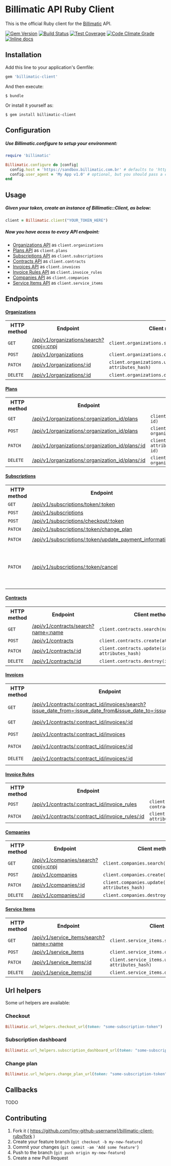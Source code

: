 # Billimatic API Ruby Client

This is the official Ruby client for the [Billimatic](http://www.billimatic.com.br) API.

[![Gem Version](https://badge.fury.io/rb/billimatic-client.png)](https://rubygems.org/gems/billimatic-client)
[![Build Status](https://api.travis-ci.org/myfreecomm/billimatic-client-ruby.svg?branch=master)](https://travis-ci.org/myfreecomm/billimatic-client-ruby)
[![Test Coverage](https://codeclimate.com/github/myfreecomm/billimatic-client-ruby/badges/coverage.svg)](https://codeclimate.com/github/myfreecomm/billimatic-client-ruby/coverage)
[![Code Climate Grade](https://codeclimate.com/github/myfreecomm/billimatic-client-ruby/badges/gpa.svg)](https://codeclimate.com/github/myfreecomm/billimatic-client-ruby)
[![Inline docs](http://inch-ci.org/github/myfreecomm/billimatic-client-ruby.svg?branch=master)](http://inch-ci.org/github/myfreecomm/billimatic-client-ruby)

## Installation

Add this line to your application's Gemfile:

```ruby
gem 'billimatic-client'
```

And then execute:

    $ bundle

Or install it yourself as:

    $ gem install billimatic-client

## Configuration

##### Use Billimatic.configure to setup your environment:

```ruby
require 'billimatic'

Billimatic.configure do |config|
  config.host = 'https://sandbox.billimatic.com.br' # defaults to 'https://app.billimatic.com.br'
  config.user_agent = 'My App v1.0' # optional, but you should pass a custom user-agent identifying your app
end
```

## Usage

##### Given your token, create an instance of Billimatic::Client, as below:

```ruby
client = Billimatic.client("YOUR_TOKEN_HERE")
```

##### Now you have acess to every API endpoint:

* [Organizations API](https://app.billimatic.com.br/docs/api#!/organizations) as `client.organizations`
* [Plans API](https://app.billimatic.com.br/docs/api#!/plans) as `client.plans`
* [Subscriptions API](https://app.billimatic.com.br/docs/api#!/subscriptions) as `client.subscriptions`
* [Contracts API](https://app.billimatic.com.br/docs/api#!/contracts) as `client.contracts`
* [Invoices API](https://app.billimatic.com.br/docs/api#!/invoices) as `client.invoices`
* [Invoice Rules API](https://app.billimatic.com.br/docs/api#!/invoice_rules) as `client.invoice_rules`
* [Companies API](https://app.billimatic.com.br/docs/api#!/companies) as `client.companies`
* [Service Items API](https://app.billimatic.com.br/docs/api#!/service_items) as `client.service_items`

## Endpoints

#### [Organizations](https://app.billimatic.com.br/docs/api#!/organizations)

<table>
    <tr>
        <th>HTTP method</th>
        <th>Endpoint</th>
        <th>Client method</th>
    </tr>
    <tr>
        <td><code>GET</code></td>
        <td>
            <a href="https://app.billimatic.com.br/docs/api#!/organizations/API_V1_Organizations_search_get_0" target="_blank">
                /api/v1/organizations/search?cnpj=:cnpj
            </a>
        </td>
        <td>
            <code>client.organizations.search(cnpj: cnpj)</code>
        </td>
    </tr>
    <tr>
        <td><code>POST</code></td>
        <td>
            <a href="https://app.billimatic.com.br/docs/api#!/organizations/API_V1_Organizations_create_post_1" target="_blank">
                /api/v1/organizations
            </a>
        </td>
        <td>
            <code>client.organizations.create(attributes_hash)</code>
        </td>
    </tr>
    <tr>
        <td><code>PATCH</code></td>
        <td>
            <a href="https://app.billimatic.com.br/docs/api#!/organizations/API_V1_Organizations_update_patch_2" target="_blank">
                /api/v1/organizations/:id
            </a>
        </td>
        <td>
            <code>client.organizations.update(id, attributes_hash)</code>
        </td>
    </tr>
    <tr>
        <td><code>DELETE</code></td>
        <td>
            <a href="https://app.billimatic.com.br/docs/api#!/organizations/API_V1_Organizations_destroy_delete_3" target="_blank">
                /api/v1/organizations/:id
            </a>
        </td>
        <td>
            <code>client.organizations.destroy(id)</code>
        </td>
    </tr>
</table>

#### [Plans](https://app.billimatic.com.br/docs/api#!/plans)

<table>
    <tr>
        <th>HTTP method</th>
        <th>Endpoint</th>
        <th>Client method</th>
    </tr>
    <tr>
        <td><code>GET</code></td>
        <td>
            <a href="https://app.billimatic.com.br/docs/api#!/plans/API_V1_Plans_index_get_0" target="_blank">
                /api/v1/organizations/:organization_id/plans
            </a>
        </td>
        <td>
            <code>client.plans.list(organization_id: id)</code>
        </td>
    </tr>
    <tr>
        <td><code>POST</code></td>
        <td>
            <a href="https://app.billimatic.com.br/docs/api#!/plans/API_V1_Plans_create_post_1" target="_blank">
                /api/v1/organizations/:organization_id/plans
            </a>
        </td>
        <td>
            <code>client.plans.create(attributes_hash, organization_id: id)</code>
        </td>
    </tr>
    <tr>
        <td><code>PATCH</code></td>
        <td>
            <a href="https://app.billimatic.com.br/docs/api#!/plans/API_V1_Plans_update_patch_2" target="_blank">
                /api/v1/organizations/:organization_id/plans/:id
            </a>
        </td>
        <td>
            <code>client.plans.update(id, attributes_hash, organization_id: id)</code>
        </td>
    </tr>
    <tr>
        <td><code>DELETE</code></td>
        <td>
            <a href="https://app.billimatic.com.br/docs/api#!/plans/API_V1_Plans_destroy_delete_3" target="_blank">
                /api/v1/organizations/:organization_id/plans/:id
            </a>
        </td>
        <td>
            <code>client.plans.destroy(id, organization_id: id)</code>
        </td>
    </tr>
</table>

#### [Subscriptions](https://app.billimatic.com.br/docs/api#!/subscriptions)

<table>
    <tr>
        <th>HTTP method</th>
        <th>Endpoint</th>
        <th>Client method</th>
    </tr>
    <tr>
        <td><code>GET</code></td>
        <td>
            <a href="https://app.billimatic.com.br/docs/api#!/subscriptions/API_V1_Subscriptions_show_by_token_get_1" target="_blank">
                /api/v1/subscriptions/token/:token
            </a>
        </td>
        <td>
            <code>client.subscriptions.show(token: token)</code>
        </td>
    </tr>
    <tr>
        <td><code>POST</code></td>
        <td>
            <a href="https://app.billimatic.com.br/docs/api#!/subscriptions/API_V1_Subscriptions_create_post_2" target="_blank">
                /api/v1/subscriptions
            </a>
        </td>
        <td>
            <code>client.subscriptions.create(attributes_hash)</code>
        </td>
    </tr>
    <tr>
        <td><code>POST</code></td>
        <td>
            <a href="https://app.billimatic.com.br/docs/api#!/checkouts/API_V1_Subscription_Checkouts_create_post_0" target="_blank">
                /api/v1/subscriptions/checkout/:token
            </a>
        </td>
        <td>
            <code>client.subscriptions.checkout(attributes_hash, token: token)</code>
        </td>
    </tr>
    <tr>
        <td><code>PATCH</code></td>
        <td>
            <a href="https://app.billimatic.com.br/docs/api#!/plan_modifications/API_V1_Subscription_PlanModifications_change_plan_patch_0" target="_blank">
                /api/v1/subscriptions/:token/change_plan
            </a>
        </td>
        <td>
            <code>client.subscriptions.change_plan(token: token, new_plan_id: id)</code>
        </td>
    </tr>
    <tr>
        <td><code>PATCH</code></td>
        <td>
            <a href="https://app.billimatic.com.br/docs/api#!/payment_informations/API_V1_Subscription_PaymentInformations_update_patch_0" target="_blank">
                /api/v1/subscriptions/:token/update_payment_information
            </a>
        </td>
        <td>
            <code>client.subscriptions.update_payment_information(attributes_hash, token: token)</code>
        </td>
    </tr>
    <tr>
        <td><code>PATCH</code></td>
        <td>
            <a href="https://app.billimatic.com.br/docs/api#!/subscriptions/API_V1_Subscriptions_cancel_patch_0" target="_blank">
                /api/v1/subscriptions/:token/cancel
            </a>
        </td>
        <td>
            <code>
                # cancel_date and cancel_reason are optional arguments
                <br>
                client.subscriptions.cancel(token: token, cancel_date: date, cancel_reason: reason)
            </code>
        </td>
    </tr>
</table>

#### [Contracts](https://app.billimatic.com.br/docs/api#!/contracts)

<table>
    <tr>
        <th>HTTP method</th>
        <th>Endpoint</th>
        <th>Client method</th>
    </tr>
    <tr>
        <td><code>GET</code></td>
        <td>
            <a href="https://app.billimatic.com.br/docs/api#!/contracts/API_V1_Contracts_search_get_0" target="_blank">
                /api/v1/contracts/search?name=:name
            </a>
        </td>
        <td>
            <code>client.contracts.search(name: name)</code>
        </td>
    </tr>
    <tr>
        <td><code>POST</code></td>
        <td>
            <a href="https://app.billimatic.com.br/docs/api#!/contracts/API_V1_Contracts_create_post_1" target="_blank">
                /api/v1/contracts
            </a>
        </td>
        <td>
            <code>client.contracts.create(attributes_hash)</code>
        </td>
    </tr>
    <tr>
        <td><code>PATCH</code></td>
        <td>
            <a href="https://app.billimatic.com.br/docs/api#!/contracts/API_V1_Contracts_update_patch_2" target="_blank">
                /api/v1/contracts/:id
            </a>
        </td>
        <td>
            <code>client.contracts.update(id, attributes_hash)</code>
        </td>
    </tr>
    <tr>
        <td><code>DELETE</code></td>
        <td>
            <a href="https://app.billimatic.com.br/docs/api#!/contracts/API_V1_Contracts_destroy_delete_3" target="_blank">
                /api/v1/contracts/:id
            </a>
        </td>
        <td>
            <code>client.contracts.destroy(id)</code>
        </td>
    </tr>
</table>

#### [Invoices](https://app.billimatic.com.br/docs/api#!/invoices)

<table>
    <tr>
        <th>HTTP method</th>
        <th>Endpoint</th>
        <th>Client method</th>
    </tr>
    <tr>
        <td><code>GET</code></td>
        <td>
            <a href="https://app.billimatic.com.br/docs/api#!/invoices/API_V1_Invoices_search_get_0" target="_blank">
                /api/v1/contracts/:contract_id/invoices/search?issue_date_from=:issue_date_from&issue_date_to=:issue_date_to
            </a>
        </td>
        <td>
            <code>client.invoices.search(contract_id: id, issue_date_from: 'dd-mm-yyyy', issue_date_to: 'dd-mm-yyyy')</code>
        </td>
    </tr>
    <tr>
        <td><code>GET</code></td>
        <td>
            <a href="https://app.billimatic.com.br/docs/api#!/invoices/API_V1_Invoices_show_get_2" target="_blank">
                /api/v1/contracts/:contract_id/invoices/:id
            </a>
        </td>
        <td>
            <code>client.invoices.show(id, contract_id: id)</code>
        </td>
    </tr>
    <tr>
        <td><code>POST</code></td>
        <td>
            <a href="https://app.billimatic.com.br/docs/api#!/invoices/API_V1_Invoices_create_post_1" target="_blank">
                /api/v1/contracts/:contract_id/invoices
            </a>
        </td>
        <td>
            <code>client.invoices.create(attributes_hash, contract_id: id)</code>
        </td>
    </tr>
    <tr>
        <td><code>PATCH</code></td>
        <td>
            <a href="https://app.billimatic.com.br/docs/api#!/invoices/API_V1_Invoices_update_patch_3" target="_blank">
                /api/v1/contracts/:contract_id/invoices/:id
            </a>
        </td>
        <td>
            <code>client.invoices.update(id, attributes_hash, contract_id: id)</code>
        </td>
    </tr>
    <tr>
        <td><code>DELETE</code></td>
        <td>
            <a href="https://app.billimatic.com.br/docs/api#!/invoices/API_V1_Invoices_destroy_delete_4" target="_blank">
                /api/v1/contracts/:contract_id/invoices/:id
            </a>
        </td>
        <td>
            <code>client.invoices.destroy(id, contract_id: id)</code>
        </td>
    </tr>
</table>

#### [Invoice Rules](https://app.billimatic.com.br/docs/api#!/invoice_rules)

<table>
    <tr>
        <th>HTTP method</th>
        <th>Endpoint</th>
        <th>Client method</th>
    </tr>
    <tr>
        <td><code>POST</code></td>
        <td>
            <a href="https://app.billimatic.com.br/docs/api#!/invoice_rules/API_V1_InvoiceRules_create_post_0" target="_blank">
                /api/v1/contracts/:contract_id/invoice_rules
            </a>
        </td>
        <td>
            <code>client.invoice_rules.create(attributes_hash, contract_id: id)</code>
        </td>
    </tr>
    <tr>
        <td><code>PATCH</code></td>
        <td>
            <a href="https://app.billimatic.com.br/docs/api#!/invoice_rules/API_V1_InvoiceRules_update_patch_1" target="_blank">
                /api/v1/contracts/:contract_id/invoice_rules/:id
            </a>
        </td>
        <td>
            <code>client.invoice_rules.update(id, attributes_hash, contract_id: id)</code>
        </td>
    </tr>
</table>

#### [Companies](https://app.billimatic.com.br/docs/api#!/companies)

<table>
    <tr>
        <th>HTTP method</th>
        <th>Endpoint</th>
        <th>Client method</th>
    </tr>
    <tr>
        <td><code>GET</code></td>
        <td>
            <a href="https://app.billimatic.com.br/docs/api#!/companies/API_V1_Companies_search_get_0" target="_blank">
                /api/v1/companies/search?cnpj=:cnpj
            </a>
        </td>
        <td>
            <code>client.companies.search(cnpj)</code>
        </td>
    </tr>
    <tr>
        <td><code>POST</code></td>
        <td>
            <a href="https://app.billimatic.com.br/docs/api#!/companies/API_V1_Companies_create_post_1" target="_blank">
                /api/v1/companies
            </a>
        </td>
        <td>
            <code>client.companies.create(attributes_hash)</code>
        </td>
    </tr>
    <tr>
        <td><code>PATCH</code></td>
        <td>
            <a href="https://app.billimatic.com.br/docs/api#!/companies/API_V1_Companies_update_patch_2" target="_blank">
                /api/v1/companies/:id
            </a>
        </td>
        <td>
            <code>client.companies.update(id, attributes_hash)</code>
        </td>
    </tr>
    <tr>
        <td><code>DELETE</code></td>
        <td>
            <a href="https://app.billimatic.com.br/docs/api#!/companies/API_V1_Companies_destroy_delete_3" target="_blank">
                /api/v1/companies/:id
            </a>
        </td>
        <td>
            <code>client.companies.destroy(id)</code>
        </td>
    </tr>
</table>

#### [Service Items](https://app.billimatic.com.br/docs/api#!/service_items)

<table>
    <tr>
        <th>HTTP method</th>
        <th>Endpoint</th>
        <th>Client method</th>
    </tr>
    <tr>
        <td><code>GET</code></td>
        <td>
            <a href="https://app.billimatic.com.br/docs/api#!/service_items/API_V1_ServiceItems_search_get_0" target="_blank">
                /api/v1/service_items/search?name=:name
            </a>
        </td>
        <td>
            <code>client.service_items.search(name: name)</code>
        </td>
    </tr>
    <tr>
        <td><code>POST</code></td>
        <td>
            <a href="https://app.billimatic.com.br/docs/api#!/service_items/API_V1_ServiceItems_create_post_1" target="_blank">
                /api/v1/service_items
            </a>
        </td>
        <td>
            <code>client.service_items.create(attributes_hash)</code>
        </td>
    </tr>
    <tr>
        <td><code>PATCH</code></td>
        <td>
            <a href="https://app.billimatic.com.br/docs/api#!/service_items/API_V1_ServiceItems_update_patch_2" target="_blank">
                /api/v1/service_items/:id
            </a>
        </td>
        <td>
            <code>client.service_items.update(id, attributes_hash)</code>
        </td>
    </tr>
    <tr>
        <td><code>DELETE</code></td>
        <td>
            <a href="https://app.billimatic.com.br/docs/api#!/service_items/API_V1_ServiceItems_destroy_delete_3" target="_blank">
                /api/v1/service_items/:id
            </a>
        </td>
        <td>
            <code>client.service_items.destroy(id)</code>
        </td>
    </tr>
</table>

## Url helpers

Some url helpers are available:

### Checkout

```ruby
Billimatic.url_helpers.checkout_url(token: "some-subscription-token")
```

### Subscription dashboard

```ruby
Billimatic.url_helpers.subscription_dashboard_url(token: "some-subscription-token")
```

### Change plan

```ruby
Billimatic.url_helpers.change_plan_url(token: "some-subscription-token", plan_id: 52)
```

## Callbacks

TODO

## Contributing

1. Fork it ( https://github.com/[my-github-username]/billimatic-client-ruby/fork )
2. Create your feature branch (`git checkout -b my-new-feature`)
3. Commit your changes (`git commit -am 'Add some feature'`)
4. Push to the branch (`git push origin my-new-feature`)
5. Create a new Pull Request
